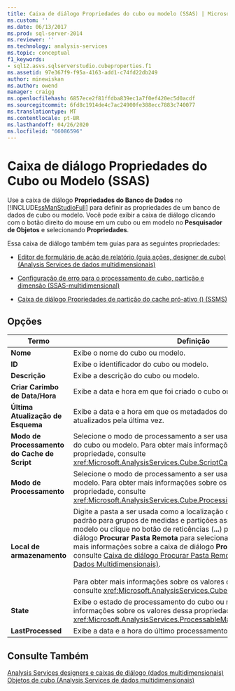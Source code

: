 ```yaml
---
title: Caixa de diálogo Propriedades do cubo ou modelo (SSAS) | Microsoft Docs
ms.custom: ''
ms.date: 06/13/2017
ms.prod: sql-server-2014
ms.reviewer: ''
ms.technology: analysis-services
ms.topic: conceptual
f1_keywords:
- sql12.asvs.sqlserverstudio.cubeproperties.f1
ms.assetid: 97e367f9-f95a-4163-add1-c74fd22db249
author: minewiskan
ms.author: owend
manager: craigg
ms.openlocfilehash: 6857ece2f81ffdba839ec1a7f0ef420ec5d0acdf
ms.sourcegitcommit: 6fd8c1914de4c7ac24900fe388ecc7883c740077
ms.translationtype: MT
ms.contentlocale: pt-BR
ms.lasthandoff: 04/26/2020
ms.locfileid: "66086596"
---
```

# <a name="cube-or-model-properties-dialog-box-ssas"></a>Caixa de diálogo Propriedades do Cubo ou Modelo (SSAS)
  Use a caixa de diálogo **Propriedades do Banco de Dados** no [!INCLUDE[ssManStudioFull](../includes/ssmanstudiofull-md.md)] para definir as propriedades de um banco de dados de cubo ou modelo. Você pode exibir a caixa de diálogo clicando com o botão direito do mouse em um cubo ou em modelo no **Pesquisador de Objetos** e selecionando **Propriedades**.  
  
 Essa caixa de diálogo também tem guias para as seguintes propriedades:  
  
-   [Editor de formulário de ação de relatório &#40;guia ações, designer de cubo&#41; &#40;Analysis Services de dados multidimensionais&#41;](report-action-form-editor-cube-designer-analysis-services-multidimensional-data.md)  
  
-   [Configuração de erro para o processamento de cubo, partição e dimensão &#40;SSAS-multidimensional&#41;](multidimensional-models/error-configuration-for-cube-partition-and-dimension-processing.md)  
  
-   [Caixa de diálogo Propriedades de partição do cache pró-ativo &#40;&#41; &#40;SSMS&#41;](proactive-caching-partition-properties-dialog-box-ssms.md)  
  
## <a name="options"></a>Opções  
  
|Termo|Definição|  
|----------|----------------|  
|**Nome**|Exibe o nome do cubo ou modelo.|  
|**ID**|Exibe o identificador do cubo ou modelo.|  
|**Descrição**|Exibe a descrição do cubo ou modelo.|  
|**Criar Carimbo de Data/Hora**|Exibe a data e hora em que foi criado o cubo ou modelo.|  
|**Última Atualização de Esquema**|Exibe a data e a hora em que os metadados do cubo ou modelo foram atualizados pela última vez.|  
|**Modo de Processamento do Cache de Script**|Selecione o modo de processamento a ser usado para o cache de script do cubo ou modelo. Para obter mais informações sobre os valores dessa propriedade, consulte <xref:Microsoft.AnalysisServices.Cube.ScriptCacheProcessingMode%2A>.|  
|**Modo de Processamento**|Selecione o modo de processamento a ser usado para o cubo ou modelo. Para obter mais informações sobre os valores dessa propriedade, consulte <xref:Microsoft.AnalysisServices.Cube.ProcessingMode%2A>.|  
|**Local de armazenamento**|Digite a pasta a ser usada como a localização de armazenamento padrão para grupos de medidas e partições associadas ao cubo ou ao modelo ou clique no botão de reticências (**...**) para exibir a caixa de diálogo **Procurar Pasta Remota** para selecionar uma pasta. Para obter mais informações sobre a caixa de diálogo **Procurar Pasta Remota**, consulte [Caixa de diálogo Procurar Pasta Remota &#40;Analysis Services – Dados Multidimensionais&#41;](browse-for-remote-folder-dialog-box-analysis-services-multidimensional-data.md).<br /><br /> Para obter mais informações sobre os valores dessa propriedade, consulte <xref:Microsoft.AnalysisServices.Cube.StorageLocation%2A>.|  
|**State**|Exibe o estado de processamento do cubo ou modelo. Para obter mais informações sobre os valores dessa propriedade, consulte <xref:Microsoft.AnalysisServices.ProcessableMajorObject.State%2A>.|  
|**LastProcessed**|Exibe a data e a hora do último processamento do cubo ou modelo.|  
  
## <a name="see-also"></a>Consulte Também  
 [Analysis Services designers e caixas de diálogo &#40;dados multidimensionais&#41;](analysis-services-designers-and-dialog-boxes-multidimensional-data.md)   
 [Objetos de cubo &#40;Analysis Services de dados multidimensionais&#41;](multidimensional-models-olap-logical-cube-objects/cube-objects-analysis-services-multidimensional-data.md)  
  
  
